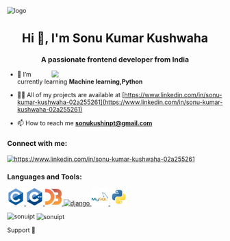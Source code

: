 ![logo](https://github.com/sonuipt/sonuipt/blob/main/Github.Banner.png.png)
<h1 align="center">Hi 👋, I'm Sonu Kumar Kushwaha</h1>
<h3 align="center">A passionate frontend developer from India</h3>
<img align ="right" width="400" src="https://encrypted-tbn0.gstatic.com/images?q=tbn:ANd9GcQRQSocHc8PdV2mhF_CjnykiIs7whgfpyWoHg&usqp=CAU">

- 🌱 I’m currently learning **Machine learning,Python**

- 👨‍💻 All of my projects are available at [https://www.linkedin.com/in/sonu-kumar-kushwaha-02a255261](https://www.linkedin.com/in/sonu-kumar-kushwaha-02a255261)

- 📫 How to reach me **sonukushinpt@gmail.com**

<h3 align="left">Connect with me:</h3>
<p align="left">
<a href="https://linkedin.com/in/https://www.linkedin.com/in/sonu-kumar-kushwaha-02a255261" target="blank"><img align="center" src="https://raw.githubusercontent.com/rahuldkjain/github-profile-readme-generator/master/src/images/icons/Social/linked-in-alt.svg" alt="https://www.linkedin.com/in/sonu-kumar-kushwaha-02a255261" height="30" width="40" /></a>
</p>

<h3 align="left">Languages and Tools:</h3>
<p align="left"> <a href="https://www.cprogramming.com/" target="_blank" rel="noreferrer"> <img src="https://raw.githubusercontent.com/devicons/devicon/master/icons/c/c-original.svg" alt="c" width="40" height="40"/> </a> <a href="https://www.w3schools.com/cpp/" target="_blank" rel="noreferrer"> <img src="https://raw.githubusercontent.com/devicons/devicon/master/icons/cplusplus/cplusplus-original.svg" alt="cplusplus" width="40" height="40"/> </a> <a href="https://d3js.org/" target="_blank" rel="noreferrer"> <img src="https://raw.githubusercontent.com/devicons/devicon/master/icons/d3js/d3js-original.svg" alt="d3js" width="40" height="40"/> </a> <a href="https://www.djangoproject.com/" target="_blank" rel="noreferrer"> <img src="https://cdn.worldvectorlogo.com/logos/django.svg" alt="django" width="40" height="40"/> </a> <a href="https://www.mysql.com/" target="_blank" rel="noreferrer"> <img src="https://raw.githubusercontent.com/devicons/devicon/master/icons/mysql/mysql-original-wordmark.svg" alt="mysql" width="40" height="40"/> </a> <a href="https://www.python.org" target="_blank" rel="noreferrer"> <img src="https://raw.githubusercontent.com/devicons/devicon/master/icons/python/python-original.svg" alt="python" width="40" height="40"/> </a> </p>

<p><img align="left" src="https://github-readme-stats.vercel.app/api/top-langs?username=sonuipt&show_icons=true&locale=en&layout=compact" alt="sonuipt" /></p>

<p>&nbsp;<img align="center" src="https://github-readme-stats.vercel.app/api?username=sonuipt&show_icons=true&locale=en" alt="sonuipt" /></p>

Support 🙏
